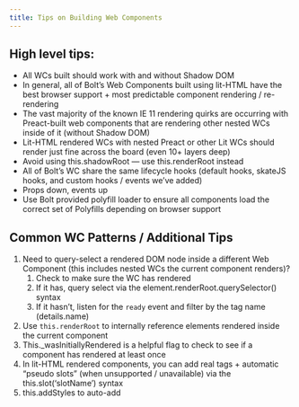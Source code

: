 ```yaml
---
title: Tips on Building Web Components
---
```


## High level tips:
- All WCs built should work with and without Shadow DOM 
- In general, all of Bolt’s Web Components built using lit-HTML have the best browser support + most predictable component rendering / re-rendering
- The vast majority of the known IE 11 rendering quirks are occurring with Preact-built web components that are rendering other nested WCs inside of it (without Shadow DOM)
- Lit-HTML rendered WCs with nested Preact or other Lit WCs should render just fine across the board (even 10+ layers deep)
- Avoid using this.shadowRoot — use this.renderRoot instead
- All of Bolt’s WC share the same lifecycle hooks (default hooks, skateJS hooks, and custom hooks / events we’ve added)
- Props down, events up
- Use Bolt provided polyfill loader to ensure all components load the correct set of Polyfills depending on browser support


## Common WC Patterns / Additional Tips
1. Need to query-select a rendered DOM node inside a different Web Component (this includes nested WCs the current component renders)?
    1. Check to make sure the WC has rendered
    2. If it has, query select via the element.renderRoot.querySelector() syntax
    3. If it hasn’t, listen for the `ready` event and filter by the tag name (details.name)
2. Use `this.renderRoot` to internally reference elements rendered inside the current component
3. This._wasInitiallyRendered is a helpful flag to check to see if a component has rendered at least once
4. In lit-HTML rendered components, you can add real <slot> tags + automatic  “pseudo slots” (when unsupported / unavailable) via the this.slot(‘slotName’) syntax
5. this.addStyles to auto-add <style> tags when rendering to the Shadow DOM
6. this.useShadow to manually opt a component out of rendering to Shadow DOM
7. Styling using :host vs `custom-element` selector
    1. Tip: you need to use two completely separate sets of selectors + styles when writing custom element-specific + :host selector specific styles in order for IE 11 to not toss out the whole style block!
8. Use `withContext` for parent / child components
9. Never write any code in the WC’s constructor that depends on the DOM
10. If you need to query select any DOM that gets rendered by the current component, write your selector in the `rendered` event callback
11. Use `bolt-theme()` to use select CSS var colors in our theming system + auto generated IE 11 fallback CSS
12. Need to auto-disable Shadow DOM recursively? Wrap your component in a form tag!

```
<!-- Button will always render to the Light DOM in this context! -->
<form onsubmit="event.preventDefault()">
  <bolt-button>Button Example</bolt-button>
</form>
```

> Note: if there’s a <button> inside and it's clicked it will submit the form which will reload the page, hence the inline onload JS added above.

